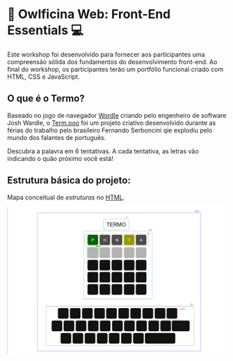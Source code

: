 # 🦉 Owlficina Web: Front-End Essentials 💻

Este workshop foi desenvolvido para fornecer aos participantes uma compreensão sólida dos fundamentos do desenvolvimento front-end. Ao final do workshop, os participantes terão um portfólio funcional criado com HTML, CSS e JavaScript.

## O que é o Termo?
Baseado no jogo de navegador [Wordle](https://www.nytimes.com/games/wordle/index.html") criando pelo engenheiro de software Josh Wardle, o 
[Term.ooo](Https://term.ooo) foi um projeto criativo desenvolvido durante as férias do trabalho pelo brasileiro Fernando Serboncini qie explodiu pelo mundo dos falantes de português.

Descubra a palavra em 6 tentativas. A cada tentativa, as letras vão indicando o quão próximo você está!

## Estrutura básica do projeto:

Mapa conceitual de *estruturas* no [HTML](./index.html).

![Diagrama das estruturas HTML utilzadas no projeto](./assets/diagrama.png)
